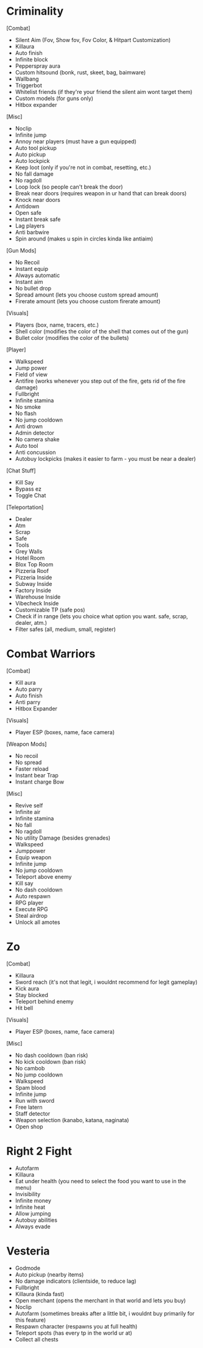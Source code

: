 # Criminality

[Combat]
  * Silent Aim (Fov, Show fov, Fov Color, & Hitpart Customization)
  * Killaura
  * Auto finish
  * Infinite block
  * Pepperspray aura
  * Custom hitsound (bonk, rust, skeet, bag, baimware)
  * Wallbang
  * Triggerbot
  * Whitelist friends (if they're your friend the silent aim wont target them)
  * Custom models (for guns only)
  * Hitbox expander
  
[Misc]
  * Noclip
  * Infinite jump
  * Annoy near players (must have a gun equipped)
  * Auto tool pickup
  * Auto pickup
  * Auto lockpick
  * Keep loot (only if you're not in combat, resetting, etc.)
  * No fall damage
  * No ragdoll
  * Loop lock (so people can't break the door)
  * Break near doors (requires weapon in ur hand that can break doors)
  * Knock near doors
  * Antidown
  * Open safe
  * Instant break safe
  * Lag players
  * Anti barbwire
  * Spin around (makes u spin in circles kinda like antiaim)

[Gun Mods]
  * No Recoil
  * Instant equip
  * Always automatic
  * Instant aim
  * No bullet drop
  * Spread amount (lets you choose custom spread amount)
  * Firerate amount (lets you choose custom firerate amount)

[Visuals]
  * Players (box, name, tracers, etc.)
  * Shell color (modifies the color of the shell that comes out of the gun)
  * Bullet color (modifies the color of the bullets)

[Player]
  * Walkspeed
  * Jump power
  * Field of view
  * Antifire (works whenever you step out of the fire, gets rid of the fire damage)
  * Fullbright
  * Infinite stamina
  * No smoke
  * No flash
  * No jump cooldown
  * Anti drown
  * Admin detector
  * No camera shake
  * Auto tool
  * Anti concussion
  * Autobuy lockpicks (makes it easier to farm - you must be near a dealer)

[Chat Stuff]
  * Kill Say
  * Bypass ez
  * Toggle Chat
  
[Teleportation]
  * Dealer
  * Atm
  * Scrap
  * Safe
  * Tools
  * Grey Walls
  * Hotel Room
  * Blox Top Room
  * Pizzeria Roof
  * Pizzeria Inside
  * Subway Inside
  * Factory Inside
  * Warehouse Inside
  * Vibecheck Inside
  * Customizable TP (safe pos)
  * Check if in range (lets you choice what option you want. safe, scrap, dealer, atm.)
  * Filter safes (all, medium, small, register)

# Combat Warriors

[Combat]
  * Kill aura
  * Auto parry
  * Auto finish
  * Anti parry
  * Hitbox Expander

[Visuals]
  * Player ESP (boxes, name, face camera)

[Weapon Mods]
  * No recoil
  * No spread
  * Faster reload
  * Instant bear Trap
  * Instant charge Bow

[Misc]
  * Revive self
  * Infinite air
  * Infinite stamina
  * No fall
  * No ragdoll
  * No utility Damage (besides grenades)
  * Walkspeed
  * Jumppower
  * Equip weapon
  * Infinite jump
  * No jump cooldown
  * Teleport above enemy
  * Kill say
  * No dash cooldown
  * Auto respawn
  * RPG player
  * Execute RPG
  * Steal airdrop
  * Unlock all amotes

# Zo

[Combat]
  * Killaura
  * Sword reach (it's not that legit, i wouldnt recommend for legit gameplay)
  * Kick aura
  * Stay blocked
  * Teleport behind enemy
  * Hit bell

[Visuals]
  * Player ESP (boxes, name, face camera)

[Misc]
  * No dash cooldown (ban risk)
  * No kick cooldown (ban risk)
  * No cambob
  * No jump cooldown
  * Walkspeed
  * Spam blood
  * Infinite jump
  * Run with sword
  * Free latern
  * Staff detector
  * Weapon selection (kanabo, katana, naginata)
  * Open shop

# Right 2 Fight
  * Autofarm
  * Killaura
  * Eat under health (you need to select the food you want to use in the menu)
  * Invisibility
  * Infinite money 
  * Infinite heat
  * Allow jumping
  * Autobuy abilities
  * Always evade

# Vesteria
  * Godmode
  * Auto pickup (nearby items)
  * No damage indicators (clientside, to reduce lag)
  * Fullbright
  * Killaura (kinda fast)
  * Open merchant (opens the merchant in that world and lets you buy)
  * Noclip
  * Autofarm (sometimes breaks after a little bit, i wouldnt buy primarily for this feature)
  * Respawn character (respawns you at full health)
  * Teleport spots (has every tp in the world ur at)
  * Collect all chests
